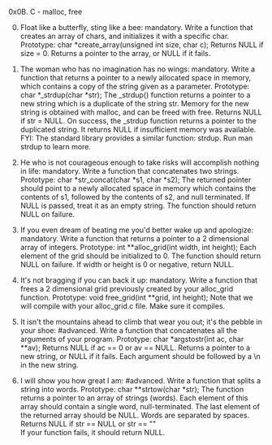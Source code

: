 0x0B. C - malloc, free

0. Float like a butterfly, sting like a bee: 
mandatory. 
Write a function that creates an array of chars, and initializes it with a specific char. 
Prototype: char *create_array(unsigned int size, char c); 
Returns NULL if size = 0. 
Returns a pointer to the array, or NULL if it fails. 

1. The woman who has no imagination has no wings: 
mandatory. 
Write a function that returns a pointer to a newly allocated space in memory, which contains a copy of the string given as a parameter. 
Prototype: char *_strdup(char *str); 
The _strdup() function returns a pointer to a new string which is a duplicate of the string str. Memory for the new string is obtained with malloc, and can be freed with free. 
Returns NULL if str = NULL. 
On success, the _strdup function returns a pointer to the duplicated string. It returns NULL if insufficient memory was available. 
FYI: The standard library provides a similar function: strdup. Run man strdup to learn more. 

2. He who is not courageous enough to take risks will accomplish nothing in life: 
mandatory. 
Write a function that concatenates two strings. 
Prototype: char *str_concat(char *s1, char *s2); 
The returned pointer should point to a newly allocated space in memory which contains the contents of s1, followed by the contents of s2, and null terminated. 
If NULL is passed, treat it as an empty string. 
The function should return NULL on failure. 

3. If you even dream of beating me you'd better wake up and apologize: 
mandatory. 
Write a function that returns a pointer to a 2 dimensional array of integers. 
Prototype: int **alloc_grid(int width, int height); 
Each element of the grid should be initialized to 0. 
The function should return NULL on failure. 
If width or height is 0 or negative, return NULL. 

4. It's not bragging if you can back it up: 
mandatory. 
Write a function that frees a 2 dimensional grid previously created by your alloc_grid function. 
Prototype: void free_grid(int **grid, int height); 
Note that we will compile with your alloc_grid.c file. Make sure it compiles. 

5. It isn't the mountains ahead to climb that wear you out; it's the pebble in your shoe: 
#advanced. 
Write a function that concatenates all the arguments of your program. 
Prototype: char *argstostr(int ac, char **av); 
Returns NULL if ac == 0 or av == NULL. 
Returns a pointer to a new string, or NULL if it fails. 
Each argument should be followed by a \n in the new string. 

6. I will show you how great I am:
#advanced. 
Write a function that splits a string into words. 
Prototype: char **strtow(char *str); 
The function returns a pointer to an array of strings (words). 
Each element of this array should contain a single word, null-terminated. 
The last element of the returned array should be NULL. 
Words are separated by spaces. 
Returns NULL if str == NULL or str == ""  
If your function fails, it should return NULL. 
